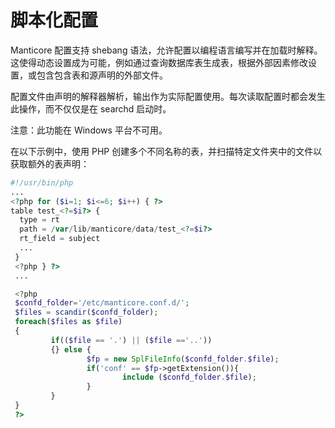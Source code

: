 # 脚本化配置

Manticore 配置支持 shebang 语法，允许配置以编程语言编写并在加载时解释。这使得动态设置成为可能，例如通过查询数据库表生成表，根据外部因素修改设置，或包含包含表和源声明的外部文件。

配置文件由声明的解释器解析，输出作为实际配置使用。每次读取配置时都会发生此操作，而不仅仅是在 searchd 启动时。

注意：此功能在 Windows 平台不可用。

在以下示例中，使用 PHP 创建多个不同名称的表，并扫描特定文件夹中的文件以获取额外的表声明：

```php
#!/usr/bin/php
...
<?php for ($i=1; $i<=6; $i++) { ?>
table test_<?=$i?> {
  type = rt
  path = /var/lib/manticore/data/test_<?=$i?>
  rt_field = subject
  ...
 }
 <?php } ?>
 ...

 <?php
 $confd_folder='/etc/manticore.conf.d/';
 $files = scandir($confd_folder);
 foreach($files as $file)
 {
         if(($file == '.') || ($file =='..'))
         {} else {
                 $fp = new SplFileInfo($confd_folder.$file);
                 if('conf' == $fp->getExtension()){
                         include ($confd_folder.$file);
                 }
         }
 }
 ?>
```
<!-- proofread -->

